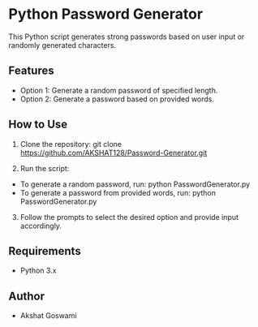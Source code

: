 # Python Password Generator

This Python script generates strong passwords based on user input or randomly generated characters.

## Features

- Option 1: Generate a random password of specified length.
- Option 2: Generate a password based on provided words.

## How to Use

1. Clone the repository:
git clone https://github.com/AKSHAT128/Password-Generator.git

2. Run the script:
- To generate a random password,
  run: python PasswordGenerator.py  
- To generate a password from provided words,
  run: python PasswordGenerator.py
  
3. Follow the prompts to select the desired option and provide input accordingly.

## Requirements
- Python 3.x
## Author
- Akshat Goswami

